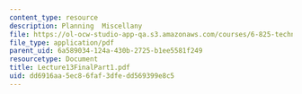 ```yaml
---
content_type: resource
description: Planning  Miscellany
file: https://ol-ocw-studio-app-qa.s3.amazonaws.com/courses/6-825-techniques-in-artificial-intelligence-sma-5504-fall-2002/dd6916aa5ec86faf3dfedd569399e8c5_Lecture13FinalPart1.pdf
file_type: application/pdf
parent_uid: 6a589034-124a-430b-2725-b1ee5581f249
resourcetype: Document
title: Lecture13FinalPart1.pdf
uid: dd6916aa-5ec8-6faf-3dfe-dd569399e8c5
---
```

